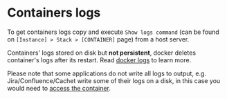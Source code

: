 # Containers logs

To get containers logs copy and execute `Show logs command` (can be found on `[Instance] > Stack > [CONTAINER]` page) from a host server. 

Containers' logs stored on disk but **not persistent**, docker deletes container's logs after its restart. Read [docker logs](https://docs.docker.com/engine/reference/commandline/logs/) to learn more.

Please note that some applications do not write all logs to output, e.g. Jira/Confluence/Cachet write some of their logs on a disk, in this case you would need to [access the container](access.md). 